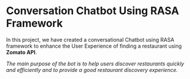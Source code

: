 # Conversation Chatbot Using RASA Framework

In this project, we have created a conversational Chatbot using RASA framework to enhance the User Experience of 
finding a restaurant using **Zomato API**.

_The main purpose of the bot is to help users discover restaurants quickly and efficiently and to provide a good 
restaurant discovery experience._
